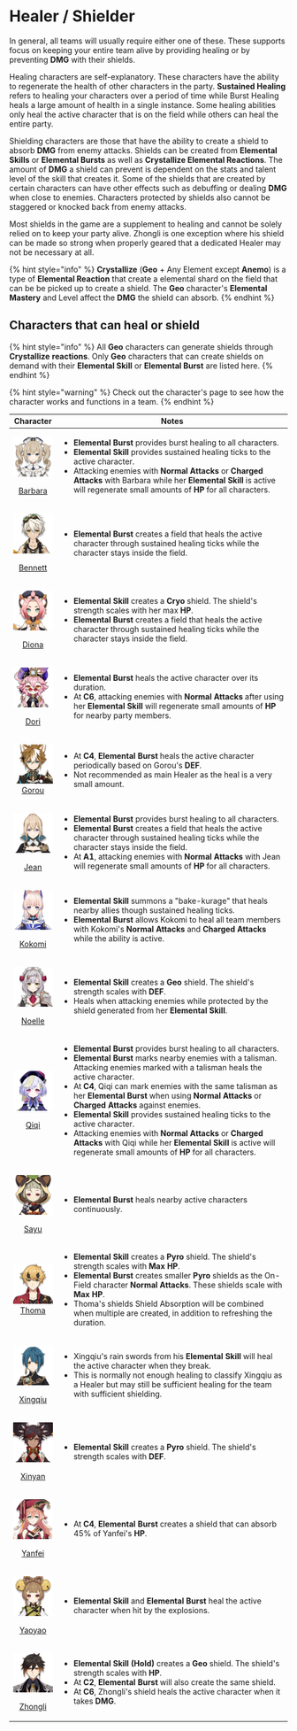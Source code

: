# Healer / Shielder

In general, all teams will usually require either one of these. These supports focus on keeping your entire team alive by providing healing or by preventing **DMG** with their shields.

Healing characters are self-explanatory. These characters have the ability to regenerate the health of other characters in the party. **Sustained Healing** refers to healing your characters over a period of time while Burst Healing heals a large amount of health in a single instance. Some healing abilities only heal the active character that is on the field while others can heal the entire party.

Shielding characters are those that have the ability to create a shield to absorb **DMG** from enemy attacks. Shields can be created from **Elemental Skills** or **Elemental Bursts** as well as **Crystallize Elemental Reactions**. The amount of **DMG** a shield can prevent is dependent on the stats and talent level of the skill that creates it. Some of the shields that are created by certain characters can have other effects such as debuffing or dealing **DMG** when close to enemies. Characters protected by shields also cannot be staggered or knocked back from enemy attacks.

Most shields in the game are a supplement to healing and cannot be solely relied on to keep your party alive. Zhongli is one exception where his shield can be made so strong when properly geared that a dedicated Healer may not be necessary at all.

{% hint style="info" %}
**Crystallize** (**Geo** + Any Element except **Anemo**) is a type of **Elemental Reaction** that create a elemental shard on the field that can be be picked up to create a shield. The **Geo** character's **Elemental Mastery** and Level affect the **DMG** the shield can absorb.
{% endhint %}

## Characters that can heal or shield

{% hint style="info" %}
All **Geo** characters can generate shields through **Crystallize** **reactions**. Only **Geo** characters that can create shields on demand with their **Elemental Skill** or **Elemental Burst** are listed here.
{% endhint %}

{% hint style="warning" %}
Check out the character's page to see how the character works and functions in a team.
{% endhint %}

|                                                                           Character                                                                          | Notes                                                                                                                                                                                                                                                                                                                                                                                                                                                                                                                                                                                                                                                                                                                                                                                                               |
| :----------------------------------------------------------------------------------------------------------------------------------------------------------: | ------------------------------------------------------------------------------------------------------------------------------------------------------------------------------------------------------------------------------------------------------------------------------------------------------------------------------------------------------------------------------------------------------------------------------------------------------------------------------------------------------------------------------------------------------------------------------------------------------------------------------------------------------------------------------------------------------------------------------------------------------------------------------------------------------------------- |
| <p><img src="../../.gitbook/assets/ui_avataricon_barbara.png" alt="" data-size="original"></p><p><a href="../../characters/hydro/barbara.md">Barbara</a></p> | <ul><li><strong>Elemental Burst</strong> provides burst healing to all characters.</li><li><strong>Elemental Skill</strong> provides sustained healing ticks to the active character.</li><li>Attacking enemies with <strong>Normal Attacks</strong> or <strong>Charged Attacks</strong> with Barbara while her <strong>Elemental Skill</strong> is active will regenerate small amounts of <strong>HP</strong> for all characters.</li></ul>                                                                                                                                                                                                                                                                                                                                                                       |
|  <p><img src="../../.gitbook/assets/ui_avataricon_bennett.png" alt="" data-size="original"></p><p><a href="../../characters/pyro/bennett.md">Bennett</a></p> | <ul><li><strong>Elemental Burst</strong> creates a field that heals the active character through sustained healing ticks while the character stays inside the field.</li></ul>                                                                                                                                                                                                                                                                                                                                                                                                                                                                                                                                                                                                                                      |
|     <p><img src="../../.gitbook/assets/ui_avataricon_diona.png" alt="" data-size="original"></p><p><a href="../../characters/cryo/diona.md">Diona</a></p>    | <ul><li><strong>Elemental Skill</strong> creates a <strong>Cryo</strong> shield. The shield's strength scales with her max <strong>HP</strong>.</li><li><strong>Elemental Burst</strong> creates a field that heals the active character through sustained healing ticks while the character stays inside the field.</li></ul>                                                                                                                                                                                                                                                                                                                                                                                                                                                                                      |
|               <p><img src="../../.gitbook/assets/ui_avataricon_dori.png" alt=""></p><p><a href="../../characters/electro/dori.md">Dori</a></p>               | <ul><li> <strong>Elemental Burst</strong> heals the active character over its duration.</li><li>At <strong>C6</strong>, attacking enemies with <strong>Normal Attacks</strong> after using her <strong>Elemental Skill</strong> will regenerate small amounts of <strong>HP</strong> for nearby party members.</li></ul>                                                                                                                                                                                                                                                                                                                                                                                                                                                                                            |
|                 <p><img src="../../.gitbook/assets/ui_avataricon_gorou.png" alt=""><br><a href="../../characters/geo/gorou.md">Gorou</a></p>                 | <ul><li>At <strong>C4</strong>, <strong>Elemental Burst</strong> heals the active character periodically based on Gorou's <strong>DEF</strong>.</li><li>Not recommended as main Healer as the heal is a very small amount.</li></ul>                                                                                                                                                                                                                                                                                                                                                                                                                                                                                                                                                                                |
|      <p><img src="../../.gitbook/assets/ui_avataricon_jean.png" alt="" data-size="original"></p><p><a href="../../characters/anemo/jean.md">Jean</a></p>     | <ul><li><strong>Elemental Burst</strong> provides burst healing to all characters.</li><li><strong>Elemental Burst</strong> creates a field that heals the active character through sustained healing ticks while the character stays inside the field.</li><li>At <strong>A1</strong>, attacking enemies with <strong>Normal Attacks</strong> with Jean will regenerate small amounts of <strong>HP</strong> for all characters.</li></ul>                                                                                                                                                                                                                                                                                                                                                                         |
|   <p><img src="../../.gitbook/assets/ui_avataricon_kokomi.png" alt="" data-size="original"></p><p><a href="../../characters/hydro/kokomi.md">Kokomi</a></p>  | <ul><li><strong>Elemental Skill</strong> summons a "bake-kurage" that heals nearby allies though sustained healing ticks.</li><li><strong>Elemental Burst</strong> allows Kokomi to heal all team members with Kokomi's <strong>Normal Attacks</strong> and <strong>Charged Attacks</strong> while the ability is active.</li></ul>                                                                                                                                                                                                                                                                                                                                                                                                                                                                                 |
|    <p><img src="../../.gitbook/assets/ui_avataricon_noelle.png" alt="" data-size="original"></p><p><a href="../../characters/geo/noelle.md">Noelle</a></p>   | <ul><li><strong>Elemental Skill</strong> creates a <strong>Geo</strong> shield. The shield's strength scales with <strong>DEF</strong>.</li><li>Heals when attacking enemies while protected by the shield generated from her <strong>Elemental Skill</strong>.</li></ul>                                                                                                                                                                                                                                                                                                                                                                                                                                                                                                                                           |
|      <p><img src="../../.gitbook/assets/ui_avataricon_qiqi.png" alt="" data-size="original"></p><p><a href="../../characters/cryo/qiqi.md">Qiqi</a></p>      | <ul><li><strong>Elemental Burst</strong> provides burst healing to all characters.</li><li><strong>Elemental Burst</strong> marks nearby enemies with a talisman. Attacking enemies marked with a talisman heals the active character.</li><li>At <strong>C4</strong>, Qiqi can mark enemies with the same talisman as her <strong>Elemental Burst</strong> when using <strong>Normal Attacks</strong> or <strong>Charged Attacks</strong> against enemies.</li><li><strong>Elemental Skill</strong> provides sustained healing ticks to the active character.</li><li>Attacking enemies with <strong>Normal Attacks</strong> or <strong>Charged Attacks</strong> with Qiqi while her <strong>Elemental Skill</strong> is active will regenerate small amounts of <strong>HP</strong> for all characters.</li></ul> |
|      <p><img src="../../.gitbook/assets/ui_avataricon_sayu.png" alt="" data-size="original"></p><p><a href="../../characters/anemo/sayu.md">Sayu</a></p>     | <ul><li><strong>Elemental Burst</strong> heals nearby active characters continuously.</li></ul>                                                                                                                                                                                                                                                                                                                                                                                                                                                                                                                                                                                                                                                                                                                     |
|                 <p><img src="../../.gitbook/assets/ui_avataricon_thoma.png" alt=""><br><a href="../../characters/pyro/thoma.md">Thoma</a></p>                | <ul><li><strong>Elemental Skill</strong> creates a <strong>Pyro</strong> shield. The shield's strength scales with <strong>Max HP</strong>.</li><li><strong>Elemental Burst</strong> creates smaller <strong>Pyro</strong> shields as the On-Field character <strong>Normal Attacks</strong>. These shields scale with <strong>Max HP</strong>.</li><li>Thoma's shields Shield Absorption will be combined when multiple are created, in addition to refreshing the duration.</li></ul>                                                                                                                                                                                                                                                                                                                             |
| <p><img src="../../.gitbook/assets/ui_avataricon_xingqiu.png" alt="" data-size="original"></p><p><a href="../../characters/hydro/xingqiu.md">Xingqiu</a></p> | <ul><li>Xingqiu's rain swords from his <strong>Elemental Skill</strong> will heal the active character when they break.</li><li>This is normally not enough healing to classify Xingqiu as a Healer but may still be sufficient healing for the team with sufficient shielding.</li></ul>                                                                                                                                                                                                                                                                                                                                                                                                                                                                                                                           |
|   <p><img src="../../.gitbook/assets/ui_avataricon_xinyan.png" alt="" data-size="original"></p><p><a href="../../characters/pyro/xinyan.md">Xinyan</a></p>   | <ul><li><strong>Elemental Skill</strong> creates a <strong>Pyro</strong> shield. The shield's strength scales with <strong>DEF</strong>.</li></ul>                                                                                                                                                                                                                                                                                                                                                                                                                                                                                                                                                                                                                                                                  |
|   <p><img src="../../.gitbook/assets/ui_avataricon_yanfei.png" alt="" data-size="original"></p><p><a href="../../characters/pyro/yanfei.md">Yanfei</a></p>   | <ul><li>At <strong>C4</strong>, <strong>Elemental Burst</strong> creates a shield that can absorb 45% of Yanfei's <strong>HP</strong>.</li></ul>                                                                                                                                                                                                                                                                                                                                                                                                                                                                                                                                                                                                                                                                    |
|             <p><img src="../../.gitbook/assets/ui_avataricon_yaoyao.png" alt=""></p><p><a href="../../characters/dendro/yaoyao.md">Yaoyao</a></p>            | <ul><li><strong>Elemental Skill</strong> and <strong>Elemental Burst</strong> heal the active character when hit by the explosions.</li></ul>                                                                                                                                                                                                                                                                                                                                                                                                                                                                                                                                                                                                                                                                       |
|  <p><img src="../../.gitbook/assets/ui_avataricon_zhongli.png" alt="" data-size="original"></p><p><a href="../../characters/geo/zhongli.md">Zhongli</a></p>  | <ul><li><strong>Elemental Skill (Hold)</strong> creates a <strong>Geo</strong> shield. The shield's strength scales with <strong>HP</strong>.</li><li>At <strong>C2</strong>, <strong>Elemental Burst</strong> will also create the same shield.</li><li>At <strong>C6</strong>, Zhongli's shield heals the active character when it takes <strong>DMG</strong>.</li></ul>                                                                                                                                                                                                                                                                                                                                                                                                                                          |
